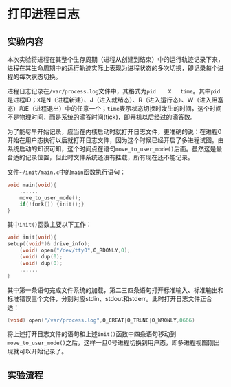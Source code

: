 # 打印进程日志

## 实验内容

本次实验将进程在其整个生存周期（进程从创建到结束）中的运行轨迹记录下来，进程在其生命周期中的运行轨迹实际上表现为进程状态的多次切换，即记录每个进程的每次状态切换。

进程日志记录在`/var/process.log`文件中，其格式为`pid    X   time`。其中`pid`是进程ID；`X`是N（进程新建）、J（进入就绪态）、R（进入运行态）、W（进入阻塞态）和E（进程退出）中的任意一个；`time`表示状态切换时发生的时间，这个时间不是物理时间，而是系统的滴答时间(tick)，即开机以后经过的滴答数。

为了能尽早开始记录，应当在内核启动时就打开日志文件，更准确的说：在进程0开始在用户态执行以后就打开日志文件，因为这个时候已经开启了多进程试图。由系统启动的知识可知，这个时间点在语句`move_to_user_mode()`后面。虽然这是最合适的记录位置，但此时文件系统还没有挂载，所有现在还不能记录。

文件`~/init/main.c`中的`main`函数执行语句：

```C++
void main(void){
    ......
    move_to_user_mode();
    if(!fork()) {init();}
}
```

其中`init()`函数主要以下工作：

```C++
void init(void){
setup((void*)& drive_info);
    (void) open("/dev/tty0",O_RDONLY,0);
    (void) dup(0);
    (void) dup(0);
    ......
}
```

其中第一条语句完成文件系统的加载，第二三四条语句打开标准输入、标准输出和标准错误三个文件，分别对应stdin、stdout和stderr。此时打开日志文件正合适：

```C++
(void) open("/var/process.log",O_CREAT|O_TRUNC|O_WRONLY,0666)
```

将上述打开日志文件的语句和上述`init()`函数中四条语句移动到`move_to_user_mode()`之后，这样一旦0号进程切换到用户态，即多进程视图刚出现就可以开始记录了。

## 实验流程
